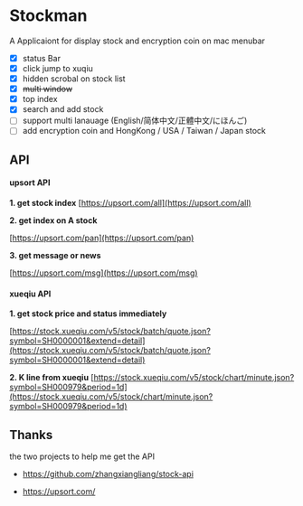 # Stockman

A Applicaiont for display stock and  encryption coin  on mac menubar


- [x]  status Bar
- [x]  click jump to xuqiu
- [x]  hidden scrobal on stock list
- [x]  ~~multi window~~
- [x]  top index
- [x]  search and add stock
- [ ]  support multi lanauage (English/简体中文/正體中文/にほんご)
- [ ]  add encryption coin and HongKong / USA / Taiwan / Japan stock

## API

####  upsort API

**1. get stock index**
[https://upsort.com/all](https://upsort.com/all)

**2. get index on A stock**

[https://upsort.com/pan](https://upsort.com/pan)

**3. get message or news**

[https://upsort.com/msg](https://upsort.com/msg)



#### xueqiu API

**1. get stock price and status immediately**

[https://stock.xueqiu.com/v5/stock/batch/quote.json?symbol=SH0000001&extend=detail](https://stock.xueqiu.com/v5/stock/batch/quote.json?symbol=SH0000001&extend=detail)



**2. K line from xueqiu**
[https://stock.xueqiu.com/v5/stock/chart/minute.json?symbol=SH000979&period=1d](https://stock.xueqiu.com/v5/stock/chart/minute.json?symbol=SH000979&period=1d)



## Thanks

 the two projects to help me get the API

- https://github.com/zhangxiangliang/stock-api

- https://upsort.com/